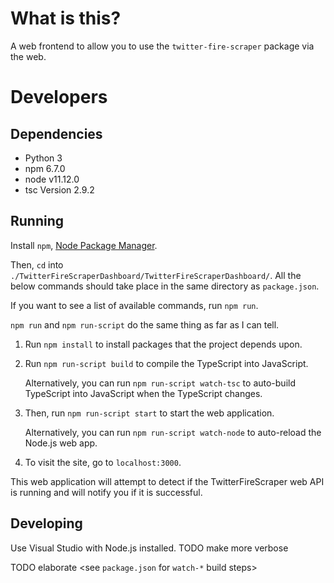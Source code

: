 # What is this?

A web frontend to allow you to use the `twitter-fire-scraper` package via the
web.

# Developers

## Dependencies

- Python 3
- npm 6.7.0
- node v11.12.0
- tsc Version 2.9.2

## Running

Install `npm`, [Node Package Manager](https://www.npmjs.com/get-npm).

Then, `cd` into `./TwitterFireScraperDashboard/TwitterFireScraperDashboard/`.
All the below commands should take place in the same directory as `package.json`.

If you want to see a list of available commands, run `npm run`.

`npm run` and `npm run-script` do the same thing as far as I can tell.

1.  Run `npm install` to install packages that the project depends upon.

2.  Run `npm run-script build` to compile the TypeScript into JavaScript.

	Alternatively, you can run `npm run-script watch-tsc` to auto-build TypeScript into JavaScript when the TypeScript changes.

3.  Then, run `npm run-script start` to start the web application.

	Alternatively, you can run `npm run-script watch-node` to auto-reload the Node.js web app.

4.	To visit the site, go to `localhost:3000`.

This web application will attempt to detect if the TwitterFireScraper web API is running and will notify you if it is successful.

## Developing

Use Visual Studio with Node.js installed. TODO make more verbose

TODO elaborate <see `package.json` for `watch-*` build steps>